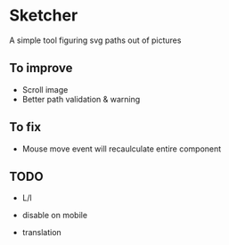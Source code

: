 # Sketcher
A simple tool figuring svg paths out of pictures

## To improve
- Scroll image
- Better path validation & warning

## To fix
- Mouse move event will recaulculate entire component

## TODO
- L/l

- disable on mobile
- translation